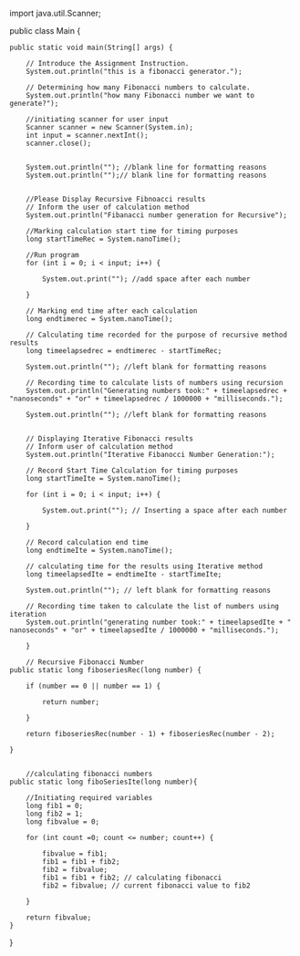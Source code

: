 import java.util.Scanner;

public class Main {

    public static void main(String[] args) {

        // Introduce the Assignment Instruction.
        System.out.println("this is a fibonacci generator.");

        // Determining how many Fibonacci numbers to calculate.
        System.out.println("how many Fibonacci number we want to generate?");

        //initiating scanner for user input
        Scanner scanner = new Scanner(System.in);
        int input = scanner.nextInt();
        scanner.close();


        System.out.println(""); //blank line for formatting reasons
        System.out.println("");// blank line for formatting reasons


        //Please Display Recursive Fibnoacci results
        // Inform the user of calculation method
        System.out.println("Fibanacci number generation for Recursive");

        //Marking calculation start time for timing purposes
        long startTimeRec = System.nanoTime();

        //Run program
        for (int i = 0; i < input; i++) {

            System.out.print(""); //add space after each number

        }

        // Marking end time after each calculation
        long endtimerec = System.nanoTime();

        // Calculating time recorded for the purpose of recursive method results
        long timeelapsedrec = endtimerec - startTimeRec;

        System.out.println(""); //left blank for formatting reasons

        // Recording time to calculate lists of numbers using recursion
        System.out.println("Generating numbers took:" + timeelapsedrec + "nanoseconds" + "or" + timeelapsedrec / 1000000 + "milliseconds.");

        System.out.println(""); //left blank for formatting reasons


        // Displaying Iterative Fibonacci results
        // Inform user of calculation method
        System.out.println("Iterative Fibanocci Number Generation:");

        // Record Start Time Calculation for timing purposes
        long startTimeIte = System.nanoTime();

        for (int i = 0; i < input; i++) {

            System.out.print(""); // Inserting a space after each number

        }

        // Record calculation end time
        long endtimeIte = System.nanoTime();

        // calculating time for the results using Iterative method
        long timeelapsedIte = endtimeIte - startTimeIte;

        System.out.println(""); // left blank for formatting reasons

        // Recording time taken to calculate the list of numbers using iteration
        System.out.println("generating number took:" + timeelapsedIte + " nanoseconds" + "or" + timeelapsedIte / 1000000 + "milliseconds.");

        }

        // Recursive Fibonacci Number
    public static long fiboseriesRec(long number) {

        if (number == 0 || number == 1) {

            return number;

        }

        return fiboseriesRec(number - 1) + fiboseriesRec(number - 2);

    }


        //calculating fibonacci numbers
    public static long fiboSeriesIte(long number){

        //Initiating required variables
        long fib1 = 0;
        long fib2 = 1;
        long fibvalue = 0;

        for (int count =0; count <= number; count++) {

            fibvalue = fib1;
            fib1 = fib1 + fib2;
            fib2 = fibvalue;
            fib1 = fib1 + fib2; // calculating fibonacci
            fib2 = fibvalue; // current fibonacci value to fib2

        }

        return fibvalue;
    }


}

